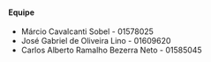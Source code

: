 #### Equipe
- Márcio Cavalcanti Sobel - 01578025
- José Gabriel de Oliveira Lino - 01609620
- Carlos Alberto Ramalho Bezerra Neto - 01585045